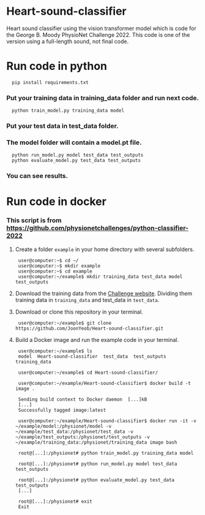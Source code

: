 # Heart-sound-classifier
Heart sound classifier using the vision transformer model which is code for the George B. Moody PhysioNet Challenge 2022.
This code is one of the version using a full-length sound, not final code.

# Run code in python

```
  pip install requirements.txt
```
### Put your training data in training_data folder and run next code.
```
  python train_model.py training_data model
```
### Put your test data in test_data folder. 
### The model folder will contain a model.pt file.

```
  python run_model.py model test_data test_outputs
  python evaluate_model.py test_data test_outputs
```
### You can see results.


# Run code in docker

### This script is from https://github.com/physionetchallenges/python-classifier-2022

1. Create a folder `example` in your home directory with several subfolders.

        user@computer:~$ cd ~/
        user@computer:~$ mkdir example
        user@computer:~$ cd example
        user@computer:~/example$ mkdir training_data test_data model test_outputs

2. Download the training data from the [Challenge website](https://physionetchallenges.org/2022). Dividing them training data in `training_data` and test_data in `test_data`. 

3. Download or clone this repository in your terminal.

        user@computer:~/example$ git clone https://github.com/JoonYeob/Heart-sound-classifier.git

4. Build a Docker image and run the example code in your terminal.

        user@computer:~/example$ ls
        model  Heart-sound-classifier  test_data  test_outputs  training_data

        user@computer:~/example$ cd Heart-sound-classifier/

        user@computer:~/example/Heart-sound-classifier$ docker build -t image .

        Sending build context to Docker daemon  [...]kB
        [...]
        Successfully tagged image:latest

        user@computer:~/example/Heart-sound-classifier$ docker run -it -v ~/example/model:/physionet/model -v ~/example/test_data:/physionet/test_data -v ~/example/test_outputs:/physionet/test_outputs -v ~/example/training_data:/physionet/training_data image bash

        root@[...]:/physionet# python train_model.py training_data model

        root@[...]:/physionet# python run_model.py model test_data test_outputs

        root@[...]:/physionet# python evaluate_model.py test_data test_outputs
        [...]

        root@[...]:/physionet# exit
        Exit

